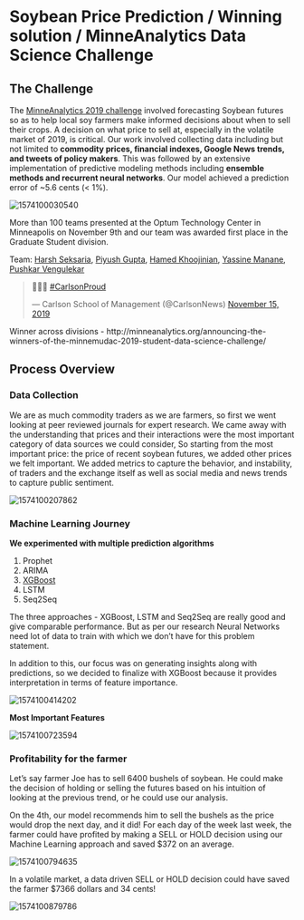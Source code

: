 # Soybean Price Prediction / Winning solution / MinneAnalytics Data Science Challenge

## The Challenge

The [MinneAnalytics 2019 challenge](http://minneanalytics.org/minnemudac/) involved forecasting Soybean futures so as to help local soy farmers make informed decisions about when to sell their crops. A decision on what price to sell at, especially in the volatile market of 2019, is critical. Our work involved collecting data including but not limited to **commodity prices, financial indexes, Google News trends, and tweets of policy makers**. This was followed by an extensive implementation of predictive modeling methods including **ensemble methods and recurrent neural networks**. Our model achieved a prediction error of ~5.6 cents (< 1%).

![1574100030540](C:\Users\harsh\AppData\Roaming\Typora\typora-user-images\1574100030540.png)

More than 100 teams presented at the Optum Technology Center in Minneapolis on November 9th and our team was awarded first place in the Graduate Student division. 

Team: [Harsh Seksaria](https://www.linkedin.com/in/harsh-seksaria/), [Piyush Gupta](https://www.linkedin.com/in/piyushguptads/), [Hamed Khoojinian](https://www.linkedin.com/in/hamedian/), [Yassine Manane](https://www.linkedin.com/in/yassine-manane/), [Pushkar Vengulekar](https://www.linkedin.com/in/pvengurlekar/)

<blockquote class="twitter-tweet"><p lang="und" dir="ltr">👏👏👏 <a href="https://twitter.com/hashtag/CarlsonProud?src=hash&amp;ref_src=twsrc%5Etfw">#CarlsonProud</a></p>&mdash; Carlson School of Management (@CarlsonNews) <a href="https://twitter.com/CarlsonNews/status/1195406352157487109?ref_src=twsrc%5Etfw">November 15, 2019</a></blockquote> <script async src="https://platform.twitter.com/widgets.js" charset="utf-8"></script>
Winner across divisions - http://minneanalytics.org/announcing-the-winners-of-the-minnemudac-2019-student-data-science-challenge/

## Process Overview

### Data Collection

We are as much commodity traders as we are farmers, so first we went looking at peer reviewed journals for expert research. We came away with the understanding that prices and their interactions were the most important category of data sources we could consider, So starting from the most important price: the price of recent soybean futures, we added other prices we felt important. We added metrics to capture the behavior, and instability, of traders and the exchange itself as well as social media and news trends to capture public sentiment. 

![1574100207862](C:\Users\harsh\AppData\Roaming\Typora\typora-user-images\1574100207862.png)

### Machine Learning Journey

**We experimented with multiple prediction algorithms**

1. Prophet 
2. ARIMA 
3. [XGBoost](https://github.com/guptapiyush340/Soybean-Price-Prediction---MinneMUDAC-winning-solution/blob/master/MinneMUDAC%20Final%20Model%20-%20XGBoost%20with%20Hyper-parameter%20tuning.ipynb)
4. LSTM 
5. Seq2Seq

The three approaches - XGBoost, LSTM and Seq2Seq are really good and give comparable performance. But as per our research Neural Networks need lot of data to train with which we don’t have for this problem statement. 

In addition to this, our focus was on generating insights along with predictions, so we decided to finalize with XGBoost because it provides interpretation in terms of feature importance. 

![1574100414202](C:\Users\harsh\AppData\Roaming\Typora\typora-user-images\1574100414202.png)

**Most Important Features**

![1574100723594](C:\Users\harsh\AppData\Roaming\Typora\typora-user-images\1574100723594.png)

### Profitability for the farmer

Let’s say farmer Joe has to sell 6400 bushels of soybean. He could make the decision of holding or selling the futures based on his intuition of looking at the previous trend, or he could use our analysis. 

On the 4th, our model recommends him to sell the bushels as the price would drop the next day, and it did!  For each day of the week last week, the farmer could have profited by making a SELL or HOLD decision using our Machine Learning approach and saved $372 on an average.

![1574100794635](C:\Users\harsh\AppData\Roaming\Typora\typora-user-images\1574100794635.png)

In a volatile market, a data driven SELL or HOLD decision could have saved the farmer $7366 dollars and 34 cents!

![1574100879786](C:\Users\harsh\AppData\Roaming\Typora\typora-user-images\1574100879786.png)
